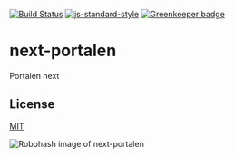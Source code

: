 [![Build Status](https://travis-ci.org/telemark/next-portalen.svg?branch=master)](https://travis-ci.org/telemark/next-portalen)
[![js-standard-style](https://img.shields.io/badge/code%20style-standard-brightgreen.svg?style=flat)](https://github.com/feross/standard)
[![Greenkeeper badge](https://badges.greenkeeper.io/telemark/next-portalen.svg)](https://greenkeeper.io/)

# next-portalen

Portalen next

## License

[MIT](LICENSE)

![Robohash image of next-portalen](https://robots.kebabstudios.party/next-portalen.png "Robohash image of next-portalen")